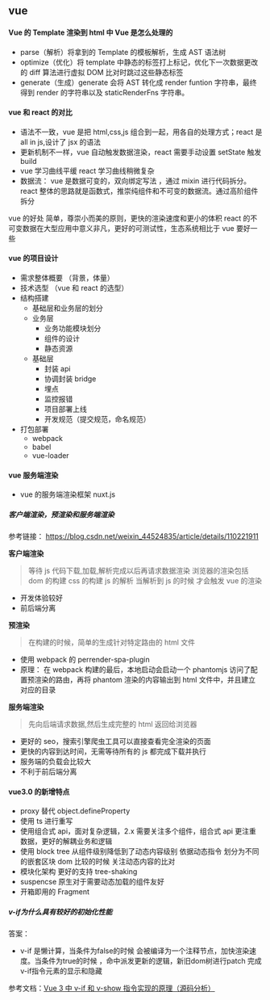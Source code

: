 ## vue

#### Vue 的 Template 渲染到 html 中 Vue 是怎么处理的

-   parse（解析）将拿到的 Template 的模板解析，生成 AST 语法树
-   optimize（优化）将 template 中静态的标签打上标记，优化下一次数据更改的 diff 算法进行虚拟 DOM 比对时跳过这些静态标签
-   generate（生成）generate 会将 AST 转化成 render funtion 字符串，最终得到 render 的字符串以及 staticRenderFns 字符串。

#### vue 和 react 的对比

-   语法不一致，vue 是把 html,css,js 组合到一起，用各自的处理方式；react 是 all in js,设计了 jsx 的语法
-   更新机制不一样，vue 自动触发数据渲染，react 需要手动设置 setState 触发 build
-   vue 学习曲线平缓 react 学习曲线稍微复杂
-   数据流： vue 是数据可变的，双向绑定写法 ，通过 mixin 进行代码拆分。react 整体的思路就是函数式，推崇纯组件和不可变的数据流。通过高阶组件拆分

vue 的好处 简单，尊崇小而美的原则，更快的渲染速度和更小的体积
react 的不可变数据在大型应用中意义非凡，更好的可测试性，生态系统相比于 vue 要好一些

#### vue 的项目设计

-   需求整体概要 （背景，体量）
-   技术选型 （vue 和 react 的选型）
-   结构搭建
    -   基础层和业务层的划分
    -   业务层
        -   业务功能模块划分
        -   组件的设计
        -   静态资源
    -   基础层
        -   封装 api
        -   协调封装 bridge
        -   埋点
        -   监控报错
        -   项目部署上线
        -   开发规范（提交规范，命名规范）
-   打包部署
    -   webpack
    -   babel
    -   vue-loader

#### vue 服务端渲染
-   vue 的服务端渲染框架 nuxt.js

##### 客户端渲染，预渲染和服务端渲染

参考链接： https://blog.csdn.net/weixin_44524835/article/details/110221911

**客户端渲染**

> 等待 js 代码下载,加载,解析完成以后再请求数据渲染
> 浏览器的渲染包括 dom 的构建 css 的构建 js 的解析 当解析到 js 的时候 才会触发 vue 的渲染

-   开发体验较好
-   前后端分离

**预渲染**

> 在构建的时候，简单的生成针对特定路由的 html 文件

-   使用 webpack 的 perrender-spa-plugin
-   原理： 在 webpack 构建的最后，本地启动会启动一个 phantomjs 访问了配置预渲染的路由，再将 phantom 渲染的内容输出到 html 文件中，并且建立对应的目录

**服务端渲染**
> 先向后端请求数据,然后生成完整的 html 返回给浏览器

-   更好的 seo，搜索引擎爬虫工具可以直接查看完全渲染的页面
-   更快的内容到达时间，无需等待所有的 js 都完成下载并执行
-   服务端的负载会比较大
-   不利于前后端分离

#### vue3.0 的新增特点

-   proxy 替代 object.defineProperty
-   使用 ts 进行重写
-   使用组合式 api，面对复杂逻辑，2.x 需要关注多个组件，组合式 api 更注重数据，更好的解耦业务和逻辑
-   使用 block tree 从组件级别降低到了动态内容级别 依据动态指令 划分为不同的嵌套区块 dom 比较的时候 关注动态内容的比对
-   模块化架构 更好的支持 tree-shaking
-   suspencse 原生对于需要动态加载的组件友好
-   开箱即用的 Fragment

##### v-if为什么具有较好的初始化性能

答案：

- v-if 是懒计算，当条件为false的时候  会被编译为一个注释节点，加快渲染速度。当条件为true的时候 ，命中派发更新的逻辑，新旧dom树进行patch  完成v-if指令元素的显示和隐藏

参考文档：[Vue 3 中 v-if 和 v-show 指令实现的原理（源码分析）](https://segmentfault.com/a/1190000039005215)